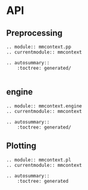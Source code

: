 # API

## Preprocessing

```{eval-rst}
.. module:: mmcontext.pp
.. currentmodule:: mmcontext

.. autosummary::
    :toctree: generated/


```

## engine

```{eval-rst}
.. module:: mmcontext.engine
.. currentmodule:: mmcontext

.. autosummary::
    :toctree: generated/

```

## Plotting

```{eval-rst}
.. module:: mmcontext.pl
.. currentmodule:: mmcontext

.. autosummary::
    :toctree: generated
```
